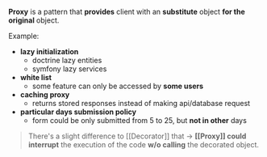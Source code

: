 **Proxy** is a pattern that **provides** client with an **substitute** object **for the original** object.

Example:
- **lazy initialization**
	- doctrine lazy entities
	- symfony lazy services
- **white list**
	- some feature can only be accessed by **some users**
- **caching proxy**
	- returns stored responses instead 
	  of making api/database request
- **particular days submission policy**
	- form could be only submitted from 5 to 25, 
	  but **not in other** days

> There's a slight difference to [[Decorator]] that
> -> **[[Proxy]] could interrupt** the execution of the code **w/o calling** the decorated object.
